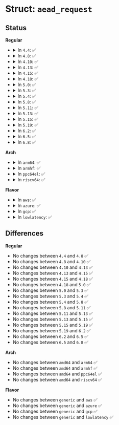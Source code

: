 # Struct: <code>aead_request</code>

## Status
<b>Regular</b>
<ul>
<li>
<details>
<summary>In <code>4.4</code>: ✅</summary>

```c
struct aead_request {
    struct crypto_async_request base;
    unsigned int assoclen;
    unsigned int cryptlen;
    u8 *iv;
    struct scatterlist *src;
    struct scatterlist *dst;
    void * __ctx[0];
};
```
</details>
</li>
<li>
<details>
<summary>In <code>4.8</code>: ✅</summary>

```c
struct aead_request {
    struct crypto_async_request base;
    unsigned int assoclen;
    unsigned int cryptlen;
    u8 *iv;
    struct scatterlist *src;
    struct scatterlist *dst;
    void * __ctx[0];
};
```
</details>
</li>
<li>
<details>
<summary>In <code>4.10</code>: ✅</summary>

```c
struct aead_request {
    struct crypto_async_request base;
    unsigned int assoclen;
    unsigned int cryptlen;
    u8 *iv;
    struct scatterlist *src;
    struct scatterlist *dst;
    void * __ctx[0];
};
```
</details>
</li>
<li>
<details>
<summary>In <code>4.13</code>: ✅</summary>

```c
struct aead_request {
    struct crypto_async_request base;
    unsigned int assoclen;
    unsigned int cryptlen;
    u8 *iv;
    struct scatterlist *src;
    struct scatterlist *dst;
    void * __ctx[0];
};
```
</details>
</li>
<li>
<details>
<summary>In <code>4.15</code>: ✅</summary>

```c
struct aead_request {
    struct crypto_async_request base;
    unsigned int assoclen;
    unsigned int cryptlen;
    u8 *iv;
    struct scatterlist *src;
    struct scatterlist *dst;
    void * __ctx[0];
};
```
</details>
</li>
<li>
<details>
<summary>In <code>4.18</code>: ✅</summary>

```c
struct aead_request {
    struct crypto_async_request base;
    unsigned int assoclen;
    unsigned int cryptlen;
    u8 *iv;
    struct scatterlist *src;
    struct scatterlist *dst;
    void * __ctx[0];
};
```
</details>
</li>
<li>
<details>
<summary>In <code>5.0</code>: ✅</summary>

```c
struct aead_request {
    struct crypto_async_request base;
    unsigned int assoclen;
    unsigned int cryptlen;
    u8 *iv;
    struct scatterlist *src;
    struct scatterlist *dst;
    void * __ctx[0];
};
```
</details>
</li>
<li>
<details>
<summary>In <code>5.3</code>: ✅</summary>

```c
struct aead_request {
    struct crypto_async_request base;
    unsigned int assoclen;
    unsigned int cryptlen;
    u8 *iv;
    struct scatterlist *src;
    struct scatterlist *dst;
    void * __ctx[0];
};
```
</details>
</li>
<li>
<details>
<summary>In <code>5.4</code>: ✅</summary>

```c
struct aead_request {
    struct crypto_async_request base;
    unsigned int assoclen;
    unsigned int cryptlen;
    u8 *iv;
    struct scatterlist *src;
    struct scatterlist *dst;
    void * __ctx[0];
};
```
</details>
</li>
<li>
<details>
<summary>In <code>5.8</code>: ✅</summary>

```c
struct aead_request {
    struct crypto_async_request base;
    unsigned int assoclen;
    unsigned int cryptlen;
    u8 *iv;
    struct scatterlist *src;
    struct scatterlist *dst;
    void * __ctx[0];
};
```
</details>
</li>
<li>
<details>
<summary>In <code>5.11</code>: ✅</summary>

```c
struct aead_request {
    struct crypto_async_request base;
    unsigned int assoclen;
    unsigned int cryptlen;
    u8 *iv;
    struct scatterlist *src;
    struct scatterlist *dst;
    void * __ctx[0];
};
```
</details>
</li>
<li>
<details>
<summary>In <code>5.13</code>: ✅</summary>

```c
struct aead_request {
    struct crypto_async_request base;
    unsigned int assoclen;
    unsigned int cryptlen;
    u8 *iv;
    struct scatterlist *src;
    struct scatterlist *dst;
    void * __ctx[0];
};
```
</details>
</li>
<li>
<details>
<summary>In <code>5.15</code>: ✅</summary>

```c
struct aead_request {
    struct crypto_async_request base;
    unsigned int assoclen;
    unsigned int cryptlen;
    u8 *iv;
    struct scatterlist *src;
    struct scatterlist *dst;
    void * __ctx[0];
};
```
</details>
</li>
<li>
<details>
<summary>In <code>5.19</code>: ✅</summary>

```c
struct aead_request {
    struct crypto_async_request base;
    unsigned int assoclen;
    unsigned int cryptlen;
    u8 *iv;
    struct scatterlist *src;
    struct scatterlist *dst;
    void * __ctx[0];
};
```
</details>
</li>
<li>
<details>
<summary>In <code>6.2</code>: ✅</summary>

```c
struct aead_request {
    struct crypto_async_request base;
    unsigned int assoclen;
    unsigned int cryptlen;
    u8 *iv;
    struct scatterlist *src;
    struct scatterlist *dst;
    void * __ctx[0];
};
```
</details>
</li>
<li>
<details>
<summary>In <code>6.5</code>: ✅</summary>

```c
struct aead_request {
    struct crypto_async_request base;
    unsigned int assoclen;
    unsigned int cryptlen;
    u8 *iv;
    struct scatterlist *src;
    struct scatterlist *dst;
    void * __ctx[0];
};
```
</details>
</li>
<li>
<details>
<summary>In <code>6.8</code>: ✅</summary>

```c
struct aead_request {
    struct crypto_async_request base;
    unsigned int assoclen;
    unsigned int cryptlen;
    u8 *iv;
    struct scatterlist *src;
    struct scatterlist *dst;
    void * __ctx[0];
};
```
</details>
</li>
</ul>
<b>Arch</b>
<ul>
<li>
<details>
<summary>In <code>arm64</code>: ✅</summary>

```c
struct aead_request {
    struct crypto_async_request base;
    unsigned int assoclen;
    unsigned int cryptlen;
    u8 *iv;
    struct scatterlist *src;
    struct scatterlist *dst;
    void * __ctx[0];
};
```
</details>
</li>
<li>
<details>
<summary>In <code>armhf</code>: ✅</summary>

```c
struct aead_request {
    struct crypto_async_request base;
    unsigned int assoclen;
    unsigned int cryptlen;
    u8 *iv;
    struct scatterlist *src;
    struct scatterlist *dst;
    void * __ctx[0];
};
```
</details>
</li>
<li>
<details>
<summary>In <code>ppc64el</code>: ✅</summary>

```c
struct aead_request {
    struct crypto_async_request base;
    unsigned int assoclen;
    unsigned int cryptlen;
    u8 *iv;
    struct scatterlist *src;
    struct scatterlist *dst;
    void * __ctx[0];
};
```
</details>
</li>
<li>
<details>
<summary>In <code>riscv64</code>: ✅</summary>

```c
struct aead_request {
    struct crypto_async_request base;
    unsigned int assoclen;
    unsigned int cryptlen;
    u8 *iv;
    struct scatterlist *src;
    struct scatterlist *dst;
    void * __ctx[0];
};
```
</details>
</li>
</ul>
<b>Flavor</b>
<ul>
<li>
<details>
<summary>In <code>aws</code>: ✅</summary>

```c
struct aead_request {
    struct crypto_async_request base;
    unsigned int assoclen;
    unsigned int cryptlen;
    u8 *iv;
    struct scatterlist *src;
    struct scatterlist *dst;
    void * __ctx[0];
};
```
</details>
</li>
<li>
<details>
<summary>In <code>azure</code>: ✅</summary>

```c
struct aead_request {
    struct crypto_async_request base;
    unsigned int assoclen;
    unsigned int cryptlen;
    u8 *iv;
    struct scatterlist *src;
    struct scatterlist *dst;
    void * __ctx[0];
};
```
</details>
</li>
<li>
<details>
<summary>In <code>gcp</code>: ✅</summary>

```c
struct aead_request {
    struct crypto_async_request base;
    unsigned int assoclen;
    unsigned int cryptlen;
    u8 *iv;
    struct scatterlist *src;
    struct scatterlist *dst;
    void * __ctx[0];
};
```
</details>
</li>
<li>
<details>
<summary>In <code>lowlatency</code>: ✅</summary>

```c
struct aead_request {
    struct crypto_async_request base;
    unsigned int assoclen;
    unsigned int cryptlen;
    u8 *iv;
    struct scatterlist *src;
    struct scatterlist *dst;
    void * __ctx[0];
};
```
</details>
</li>
</ul>

## Differences
<b>Regular</b>
<ul>
<li>
No changes between <code>4.4</code> and <code>4.8</code> ✅
</li>
<li>
No changes between <code>4.8</code> and <code>4.10</code> ✅
</li>
<li>
No changes between <code>4.10</code> and <code>4.13</code> ✅
</li>
<li>
No changes between <code>4.13</code> and <code>4.15</code> ✅
</li>
<li>
No changes between <code>4.15</code> and <code>4.18</code> ✅
</li>
<li>
No changes between <code>4.18</code> and <code>5.0</code> ✅
</li>
<li>
No changes between <code>5.0</code> and <code>5.3</code> ✅
</li>
<li>
No changes between <code>5.3</code> and <code>5.4</code> ✅
</li>
<li>
No changes between <code>5.4</code> and <code>5.8</code> ✅
</li>
<li>
No changes between <code>5.8</code> and <code>5.11</code> ✅
</li>
<li>
No changes between <code>5.11</code> and <code>5.13</code> ✅
</li>
<li>
No changes between <code>5.13</code> and <code>5.15</code> ✅
</li>
<li>
No changes between <code>5.15</code> and <code>5.19</code> ✅
</li>
<li>
No changes between <code>5.19</code> and <code>6.2</code> ✅
</li>
<li>
No changes between <code>6.2</code> and <code>6.5</code> ✅
</li>
<li>
No changes between <code>6.5</code> and <code>6.8</code> ✅
</li>
</ul>
<b>Arch</b>
<ul>
<li>
No changes between <code>amd64</code> and <code>arm64</code> ✅
</li>
<li>
No changes between <code>amd64</code> and <code>armhf</code> ✅
</li>
<li>
No changes between <code>amd64</code> and <code>ppc64el</code> ✅
</li>
<li>
No changes between <code>amd64</code> and <code>riscv64</code> ✅
</li>
</ul>
<b>Flavor</b>
<ul>
<li>
No changes between <code>generic</code> and <code>aws</code> ✅
</li>
<li>
No changes between <code>generic</code> and <code>azure</code> ✅
</li>
<li>
No changes between <code>generic</code> and <code>gcp</code> ✅
</li>
<li>
No changes between <code>generic</code> and <code>lowlatency</code> ✅
</li>
</ul>
